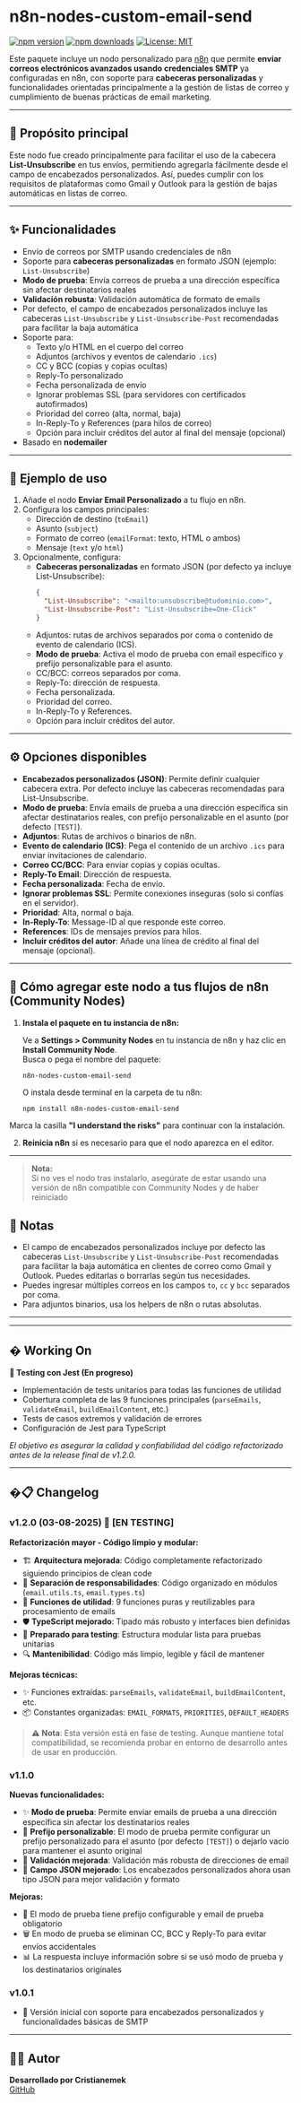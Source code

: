 # n8n-nodes-custom-email-send

[![npm version](https://badge.fury.io/js/n8n-nodes-send-email-personalizado.svg)](https://www.npmjs.com/package/n8n-nodes-send-email-personalizado)
[![npm downloads](https://img.shields.io/npm/dt/n8n-nodes-send-email-personalizado.svg)](https://www.npmjs.com/package/n8n-nodes-send-email-personalizado)
[![License: MIT](https://img.shields.io/badge/License-MIT-yellow.svg)](https://opensource.org/licenses/MIT)

Este paquete incluye un nodo personalizado para [n8n](https://n8n.io) que permite **enviar correos electrónicos avanzados usando credenciales SMTP** ya configuradas en n8n, con soporte para **cabeceras personalizadas** y funcionalidades orientadas principalmente a la gestión de listas de correo y cumplimiento de buenas prácticas de email marketing.

---

## 🎯 Propósito principal

Este nodo fue creado principalmente para facilitar el uso de la cabecera **List-Unsubscribe** en tus envíos, permitiendo agregarla fácilmente desde el campo de encabezados personalizados. Así, puedes cumplir con los requisitos de plataformas como Gmail y Outlook para la gestión de bajas automáticas en listas de correo.

---

## ✨ Funcionalidades

- Envío de correos por SMTP usando credenciales de n8n
- Soporte para **cabeceras personalizadas** en formato JSON (ejemplo: `List-Unsubscribe`)
- **Modo de prueba**: Envía correos de prueba a una dirección específica sin afectar destinatarios reales
- **Validación robusta**: Validación automática de formato de emails
- Por defecto, el campo de encabezados personalizados incluye las cabeceras `List-Unsubscribe` y `List-Unsubscribe-Post` recomendadas para facilitar la baja automática
- Soporte para:
  - Texto y/o HTML en el cuerpo del correo
  - Adjuntos (archivos y eventos de calendario `.ics`)
  - CC y BCC (copias y copias ocultas)
  - Reply-To personalizado
  - Fecha personalizada de envío
  - Ignorar problemas SSL (para servidores con certificados autofirmados)
  - Prioridad del correo (alta, normal, baja)
  - In-Reply-To y References (para hilos de correo)
  - Opción para incluir créditos del autor al final del mensaje (opcional)
- Basado en **nodemailer**

---

## 🧪 Ejemplo de uso

1. Añade el nodo **Enviar Email Personalizado** a tu flujo en n8n.
2. Configura los campos principales:
   - Dirección de destino (`toEmail`)
   - Asunto (`subject`)
   - Formato de correo (`emailFormat`: texto, HTML o ambos)
   - Mensaje (`text` y/o `html`)
3. Opcionalmente, configura:
   - **Cabeceras personalizadas** en formato JSON (por defecto ya incluye List-Unsubscribe):
     ```json
     {
       "List-Unsubscribe": "<mailto:unsubscribe@tudominio.com>",
       "List-Unsubscribe-Post": "List-Unsubscribe=One-Click"
     }
     ```
   - Adjuntos: rutas de archivos separados por coma o contenido de evento de calendario (ICS).
   - **Modo de prueba**: Activa el modo de prueba con email específico y prefijo personalizable para el asunto.
   - CC/BCC: correos separados por coma.
   - Reply-To: dirección de respuesta.
   - Fecha personalizada.
   - Prioridad del correo.
   - In-Reply-To y References.
   - Opción para incluir créditos del autor.

---

## ⚙️ Opciones disponibles

- **Encabezados personalizados (JSON)**: Permite definir cualquier cabecera extra. Por defecto incluye las cabeceras recomendadas para List-Unsubscribe.
- **Modo de prueba**: Envía emails de prueba a una dirección específica sin afectar destinatarios reales, con prefijo personalizable en el asunto (por defecto `[TEST]`).
- **Adjuntos**: Rutas de archivos o binarios de n8n.
- **Evento de calendario (ICS)**: Pega el contenido de un archivo `.ics` para enviar invitaciones de calendario.
- **Correo CC/BCC**: Para enviar copias y copias ocultas.
- **Reply-To Email**: Dirección de respuesta.
- **Fecha personalizada**: Fecha de envío.
- **Ignorar problemas SSL**: Permite conexiones inseguras (solo si confías en el servidor).
- **Prioridad**: Alta, normal o baja.
- **In-Reply-To**: Message-ID al que responde este correo.
- **References**: IDs de mensajes previos para hilos.
- **Incluir créditos del autor**: Añade una línea de crédito al final del mensaje (opcional).

--- 

## 🚀 Cómo agregar este nodo a tus flujos de n8n (Community Nodes)

1. **Instala el paquete en tu instancia de n8n:**

   Ve a **Settings > Community Nodes** en tu instancia de n8n y haz clic en **Install Community Node**.  
   Busca o pega el nombre del paquete:

   ```
   n8n-nodes-custom-email-send
   ```

   O instala desde terminal en la carpeta de tu n8n:

   ```bash
   npm install n8n-nodes-custom-email-send
   ```

  Marca la casilla **"I understand the risks"** para continuar con la instalación.

2. **Reinicia n8n** si es necesario para que el nodo aparezca en el editor.

---

> **Nota:**  
> Si no ves el nodo tras instalarlo, asegúrate de estar usando una versión de n8n compatible con Community Nodes y de haber reiniciado

## 📝 Notas

- El campo de encabezados personalizados incluye por defecto las cabeceras `List-Unsubscribe` y `List-Unsubscribe-Post` recomendadas para facilitar la baja automática en clientes de correo como Gmail y Outlook. Puedes editarlas o borrarlas según tus necesidades.
- Puedes ingresar múltiples correos en los campos `to`, `cc` y `bcc` separados por coma.
- Para adjuntos binarios, usa los helpers de n8n o rutas absolutas.

---
---

## � Working On

**🧪 Testing con Jest (En progreso)**
- Implementación de tests unitarios para todas las funciones de utilidad
- Cobertura completa de las 9 funciones principales (`parseEmails`, `validateEmail`, `buildEmailContent`, etc.)
- Tests de casos extremos y validación de errores
- Configuración de Jest para TypeScript

*El objetivo es asegurar la calidad y confiabilidad del código refactorizado antes de la release final de v1.2.0.*

---

## �📋 Changelog

### v1.2.0 (03-08-2025) 🚧 **[EN TESTING]**
**Refactorización mayor - Código limpio y modular:**
- 🏗️ **Arquitectura mejorada**: Código completamente refactorizado siguiendo principios de clean code
- 📁 **Separación de responsabilidades**: Código organizado en módulos (`email.utils.ts`, `email.types.ts`)
- 🔧 **Funciones de utilidad**: 9 funciones puras y reutilizables para procesamiento de emails
- 🛡️ **TypeScript mejorado**: Tipado más robusto y interfaces bien definidas
- 🧪 **Preparado para testing**: Estructura modular lista para pruebas unitarias
- 🔍 **Mantenibilidad**: Código más limpio, legible y fácil de mantener

**Mejoras técnicas:**
- ✨ Funciones extraídas: `parseEmails`, `validateEmail`, `buildEmailContent`, etc.
- 📦 Constantes organizadas: `EMAIL_FORMATS`, `PRIORITIES`, `DEFAULT_HEADERS`

> **⚠️ Nota**: Esta versión está en fase de testing. Aunque mantiene total compatibilidad, se recomienda probar en entorno de desarrollo antes de usar en producción.

### v1.1.0
**Nuevas funcionalidades:**
- ✨ **Modo de prueba**: Permite enviar emails de prueba a una dirección específica sin afectar los destinatarios reales
- 🎯 **Prefijo personalizable**: El modo de prueba permite configurar un prefijo personalizado para el asunto (por defecto `[TEST]`) o dejarlo vacío para mantener el asunto original
- 🔧 **Validación mejorada**: Validación más robusta de direcciones de email
- 📝 **Campo JSON mejorado**: Los encabezados personalizados ahora usan tipo JSON para mejor validación y formato

**Mejoras:**
- 📧 El modo de prueba tiene prefijo configurable y email de prueba obligatorio
- 🗑️ En modo de prueba se eliminan CC, BCC y Reply-To para evitar envíos accidentales
- 📊 La respuesta incluye información sobre si se usó modo de prueba y los destinatarios originales

### v1.0.1
- 🚀 Versión inicial con soporte para encabezados personalizados y funcionalidades básicas de SMTP

---

## 👨‍💻 Autor

**Desarrollado por Cristianemek**  
[GitHub](https://github.com/cristianemek)